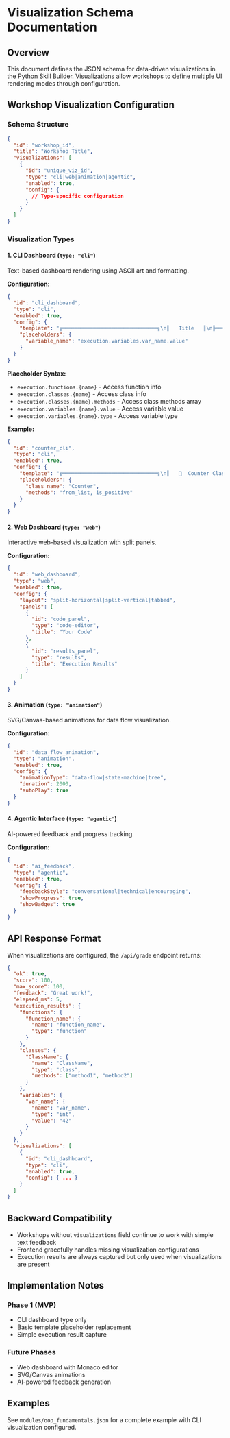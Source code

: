 # Visualization Schema Documentation

## Overview
This document defines the JSON schema for data-driven visualizations in the Python Skill Builder. Visualizations allow workshops to define multiple UI rendering modes through configuration.

## Workshop Visualization Configuration

### Schema Structure

```json
{
  "id": "workshop_id",
  "title": "Workshop Title",
  "visualizations": [
    {
      "id": "unique_viz_id",
      "type": "cli|web|animation|agentic",
      "enabled": true,
      "config": {
        // Type-specific configuration
      }
    }
  ]
}
```

### Visualization Types

#### 1. CLI Dashboard (`type: "cli"`)

Text-based dashboard rendering using ASCII art and formatting.

**Configuration:**
```json
{
  "id": "cli_dashboard",
  "type": "cli",
  "enabled": true,
  "config": {
    "template": "╔═══════════════════════════════╗\n║   Title   ║\n╠═══════════════════════════════╣\n║  {variable_name}  ║\n╚═══════════════════════════════╝",
    "placeholders": {
      "variable_name": "execution.variables.var_name.value"
    }
  }
}
```

**Placeholder Syntax:**
- `execution.functions.{name}` - Access function info
- `execution.classes.{name}` - Access class info
- `execution.classes.{name}.methods` - Access class methods array
- `execution.variables.{name}.value` - Access variable value
- `execution.variables.{name}.type` - Access variable type

**Example:**
```json
{
  "id": "counter_cli",
  "type": "cli",
  "enabled": true,
  "config": {
    "template": "╔═══════════════════════════════╗\n║   🧮  Counter Class Results   ║\n╠═══════════════════════════════╣\n║  Class: {class_name}          ║\n║  Methods: {methods}           ║\n╚═══════════════════════════════╝",
    "placeholders": {
      "class_name": "Counter",
      "methods": "from_list, is_positive"
    }
  }
}
```

#### 2. Web Dashboard (`type: "web"`)

Interactive web-based visualization with split panels.

**Configuration:**
```json
{
  "id": "web_dashboard",
  "type": "web",
  "enabled": true,
  "config": {
    "layout": "split-horizontal|split-vertical|tabbed",
    "panels": [
      {
        "id": "code_panel",
        "type": "code-editor",
        "title": "Your Code"
      },
      {
        "id": "results_panel",
        "type": "results",
        "title": "Execution Results"
      }
    ]
  }
}
```

#### 3. Animation (`type: "animation"`)

SVG/Canvas-based animations for data flow visualization.

**Configuration:**
```json
{
  "id": "data_flow_animation",
  "type": "animation",
  "enabled": true,
  "config": {
    "animationType": "data-flow|state-machine|tree",
    "duration": 2000,
    "autoPlay": true
  }
}
```

#### 4. Agentic Interface (`type: "agentic"`)

AI-powered feedback and progress tracking.

**Configuration:**
```json
{
  "id": "ai_feedback",
  "type": "agentic",
  "enabled": true,
  "config": {
    "feedbackStyle": "conversational|technical|encouraging",
    "showProgress": true,
    "showBadges": true
  }
}
```

## API Response Format

When visualizations are configured, the `/api/grade` endpoint returns:

```json
{
  "ok": true,
  "score": 100,
  "max_score": 100,
  "feedback": "Great work!",
  "elapsed_ms": 5,
  "execution_results": {
    "functions": {
      "function_name": {
        "name": "function_name",
        "type": "function"
      }
    },
    "classes": {
      "ClassName": {
        "name": "ClassName",
        "type": "class",
        "methods": ["method1", "method2"]
      }
    },
    "variables": {
      "var_name": {
        "name": "var_name",
        "type": "int",
        "value": "42"
      }
    }
  },
  "visualizations": [
    {
      "id": "cli_dashboard",
      "type": "cli",
      "enabled": true,
      "config": { ... }
    }
  ]
}
```

## Backward Compatibility

- Workshops without `visualizations` field continue to work with simple text feedback
- Frontend gracefully handles missing visualization configurations
- Execution results are always captured but only used when visualizations are present

## Implementation Notes

### Phase 1 (MVP)
- CLI dashboard type only
- Basic template placeholder replacement
- Simple execution result capture

### Future Phases
- Web dashboard with Monaco editor
- SVG/Canvas animations
- AI-powered feedback generation

## Examples

See `modules/oop_fundamentals.json` for a complete example with CLI visualization configured.

